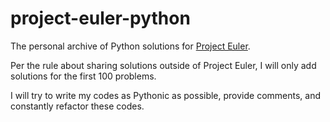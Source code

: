 # project-euler-python

The personal archive of Python solutions for [Project Euler](https://projecteuler.net/archives).

Per the rule about sharing solutions outside of Project Euler, I will only add solutions for the first 100 problems.

I will try to write my codes as Pythonic as possible, provide comments, and constantly refactor these codes.
